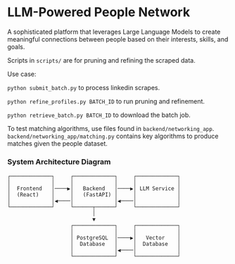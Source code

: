 # LLM-Powered People Network

A sophisticated platform that leverages Large Language Models to create meaningful connections between people based on their interests, skills, and goals.

Scripts in `scripts/` are for pruning and refining the scraped data.

Use case:

`python submit_batch.py` to process linkedin scrapes.

`python refine_profiles.py BATCH_ID` to run pruning and refinement.

`python retrieve_batch.py BATCH_ID` to download the batch job.

To test matching algorithms, use files found in `backend/networking_app`. `backend/networking_app/matching.py` contains key algorithms to produce matches given the people dataset.


### System Architecture Diagram

```
┌─────────────┐     ┌─────────────┐     ┌─────────────┐
│             │     │             │     │             │
│  Frontend   │────▶│   Backend   │────▶│ LLM Service │
│  (React)    │     │   (FastAPI) │     │             │
│             │◀────│             │◀────│             │
└─────────────┘     └──────┬──────┘     └─────────────┘
                           │
                           ▼
                    ┌─────────────┐     ┌─────────────┐
                    │             │     │             │
                    │ PostgreSQL  │────▶│   Vector    │
                    │  Database   │     │  Database   │
                    │             │◀────│             │
                    └─────────────┘     └─────────────┘
```

